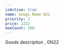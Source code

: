 ```yaml
---
isActive: true
name: Googs Name N22
priority: 1
price: 2222
maxCount: 100
---
```


Goods description , GN22